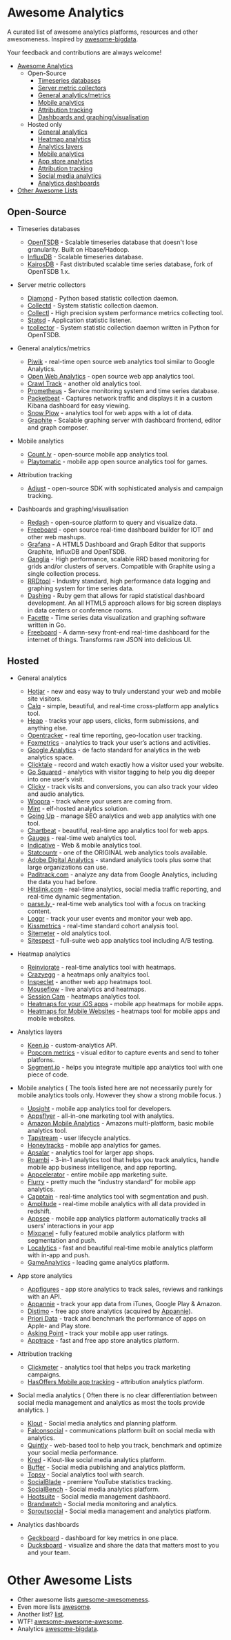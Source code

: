 # Awesome Analytics

A curated list of awesome analytics platforms, resources and other awesomeness. 
Inspired by [awesome-bigdata](https://github.com/onurakpolat/awesome-bigdata).

Your feedback and contributions are always welcome!

- [Awesome Analytics](#awesome-analytics)
    - Open-Source
      - [Timeseries databases](#OSS_Timeseries_database)
      - [Server metric collectors](#OSS_Server_metric_collectors)
      - [General analytics/metrics](#OSS_General_analytics)
      - [Mobile analytics](#OSS_Mobile_analytics)
      - [Attribution tracking](#OSS_Attribution_tracking)
      - [Dashboards and graphing/visualisation](#OSS_Analytics_dashboards)
    - Hosted only
      - [General analytics](#Hosted_General_analytics)
      - [Heatmap analytics](#Hosted_Heatmap_analytics)
      - [Analytics layers](#Hosted_Analytics_layers)
      - [Mobile analytics](#Hosted_Mobile_analytics)
      - [App store analytics](#Hosted_App_store_analytics)
      - [Attribution tracking](#Hosted_Attribution_tracking)
      - [Social media analytics](#Hosted_Social_media_analytics)
      - [Analytics dashboards](#Hosted_Analytics_dashboards)
- [Other Awesome Lists](#other-awesome-lists)

## Open-Source
* <a name="OSS_Timeseries_database"></a> Timeseries databases
  * [OpenTSDB](http://opentsdb.net/) - Scalable timeseries database that doesn't lose granularity. Built on Hbase/Hadoop.
  * [InfluxDB](https://influxdb.com/) - Scalable timeseries database.
  * [KairosDB](https://code.google.com/p/kairosdb/) - Fast distributed scalable time series database, fork of OpenTSDB 1.x.

* <a name="OSS_Server_metric_collectors"></a> Server metric collectors
  * [Diamond](https://github.com/BrightcoveOS/Diamond) - Python based statistic collection daemon.
  * [Collectd](http://collectd.org/) - System statistic collection daemon.
  * [Collectl](http://collectl.sourceforge.net/) - High precision system performance metrics collecting tool.
  * [Statsd](https://github.com/etsy/statsd/) - Application statistic listener.
  * [tcollector](http://opentsdb.net/docs/build/html/user_guide/utilities/tcollector.html) - System statistic collection daemon written in Python for OpenTSDB.

* <a name="OSS_General_analytics"></a> General analytics/metrics
  * [Piwik](http://piwik.org/) - real-time open source web analytics tool similar to Google Analytics.
  * [Open Web Analytics](http://www.openwebanalytics.com/) - open source web app analytics tool.
  * [Crawl Track](http://www.crawltrack.net/) - another old analytics tool.
  * [Prometheus](http://prometheus.io/) - Service monitoring system and time series database.
  * [Packetbeat](http://packetbeat.com/) - Captures network traffic and displays it in a custom Kibana dashboard for easy viewing.
  * [Snow Plow](http://snowplowanalytics.com/) - analytics tool for web apps with a lot of data.
  * [Graphite](http://graphite.readthedocs.org/en/latest/) - Scalable graphing server with dashboard frontend, editor and graph composer.

* <a name="OSS_Mobile_analytics"></a> Mobile analytics
  * [Count.ly](http://count.ly/) - open-source mobile app analytics tool.
  * [Playtomatic](http://playtomic.org/) - mobile app open source analytics tool for games.

* <a name="OSS_Attribution_tracking"></a> Attribution tracking
  * [Adjust](http://adjust.com/) - open-source SDK with sophisticated analysis and campaign tracking.

* <a name="OSS_Analytics_dashboards"></a> Dashboards and graphing/visualisation
  * [Redash](http://redash.io/) - open-source platform to query and visualize data.
  * [Freeboard](https://github.com/Freeboard/freeboard) - open source real-time dashboard builder for IOT and other web mashups.
  * [Grafana](http://grafana.org/) - A HTML5 Dashboard and Graph Editor that supports Graphite, InfluxDB and OpenTSDB.
  * [Ganglia](http://ganglia.sourceforge.net/) - High performance, scalable RRD based monitoring for grids and/or clusters of servers. Compatible with Graphite using a single collection process.
  * [RRDtool](http://oss.oetiker.ch/rrdtool/) - Industry standard, high performance data logging and graphing system for time series data.
  * [Dashing](http://dashing.io/) - Ruby gem that allows for rapid statistical dashboard development. An all HTML5 approach allows for big screen displays in data centers or conference rooms.
  * [Facette](http://facette.io) - Time series data visualization and graphing software written in Go.
  * [Freeboard](https://github.com/Freeboard/freeboard) - A damn-sexy front-end real-time dashboard for the internet of things. Transforms raw JSON into delicious UI.



## Hosted
* <a name="Hosted_General_analytics"></a> General analytics
  * [Hotjar](https://www.hotjar.com) - new and easy way to truly understand your web and mobile site visitors.
  * [Calq](https://calq.io/) - simple, beautiful, and real-time cross-platform app analytics tool.
  * [Heap](https://heapanalytics.com/) - tracks your app users, clicks, form submissions, and anything else.
  * [Opentracker](http://www.opentracker.net/) - real time reporting, geo-location user tracking.
  * [Foxmetrics](http://foxmetrics.com/) - analytics to track your user’s actions and activities.
  * [Google Analytics](http://www.google.com/analytics/) - de facto standard for analytics in the web analytics space.
  * [Clicktale](http://www.clicktale.com/) - record and watch exactly how a visitor used your website.
  * [Go Squared](https://www.gosquared.com/) - analytics with visitor tagging to help you dig deeper into one user’s visit.
  * [Clicky](http://clicky.com/) - track visits and conversions, you can also track your video and audio analytics.
  * [Woopra](https://www.woopra.com/) - track where your users are coming from.
  * [Mint](http://haveamint.com/) - elf-hosted analytics solution. 
  * [Going Up](http://www.goingup.com/) - manage SEO analytics and web app analytics with one tool.
  * [Chartbeat](https://chartbeat.com/) - beautiful, real-time app analytics tool for web apps.
  * [Gauges](http://get.gaug.es/) - real-time web analytics tool.
  * [Indicative](http://www.indicative.com/) - Web & mobile  analytics tool.
  * [Statcountr](http://statcounter.com/) - one of the ORIGINAL web analytics tools available.
  * [Adobe Digital Analytics](http://www.adobe.com/solutions/digital-analytics/marketing-reports-analytics.html) - standard analytics tools plus some that large organizations can use.
  * [Paditrack.com](https://paditrack.com/) - analyze any data from Google Analytics, including the data you had before.
  * [Hitslink.com](http://www.hitslink.com/) - real-time analytics, social media traffic reporting, and real-time dynamic segmentation.
  * [parse.ly ](http://parse.ly) - real-time web analytics tool with a focus on tracking content.
  * [Loggr](http://loggr.net/) -  track your user events and monitor your web app.
  * [Kissmetrics](https://www.kissmetrics.com/) - real-time standard cohort analysis tool.
  * [Sitemeter](http://sitemeter.com/) - old analytics tool.
  * [Sitespect](http://www.sitespect.com/) - full-suite web app analytics tool including A/B testing.

* <a name="Hosted_Heatmap_analytics"></a> Heatmap analytics
  * [Reinviorate](https://www.reinvigorate.net/) - real-time analytics tool with heatmaps.
  * [Crazyegg](http://www.crazyegg.com/) - a heatmaps only analtyics tool.
  * [Inspeclet](https://www.inspectlet.com/) - another web app heatmaps tool.
  * [Mouseflow](http://mouseflow.com/) - live analytics and heatmaps.
  * [Session Cam](http://www.sessioncam.com/) - heatmaps analytics tool.
  * [Heatmaps for your iOS apps](https://heatma.ps/) - mobile app heatmaps for mobile apps.
  * [Heatmaps for Mobile Websites](http://heatdata.com/) - heatmaps tool for mobile apps and mobile websites.

* <a name="Hosted_Analytics_layers"></a> Analytics layers
  * [Keen.io](http://adjust.com/) - custom-analytics API.
  * [Popcorn metrics](http://www.popcornmetrics.com/) - visual editor to capture events and send to toher platforns.
  * [Segment.io](http://Segment.io) - helps you integrate multiple app analytics tool with one piece of code.

* <a name="Hosted_Mobile_analytics"></a> Mobile analytics
  ( The tools listed here are not necessarily purely for mobile analytics tools only. However they show a strong mobile focus. )
  * [Upsight](http://www.upsight.com/) - mobile app analytics tool for developers.
  * [Appsflyer](http://www.appsflyer.com/) - all-in-one marketing tool with analytics.
  * [Amazon Mobile Analytics](http://aws.amazon.com/mobileanalytics/) - Amazons multi-platform, basic mobile analytics tool.
  * [Tapstream](https://tapstream.com/) - user lifecycle analytics.
  * [Honeytracks](https://honeytracks.com/) - mobile app analytics for games.
  * [Apsalar](https://apsalar.com/) - analytics tool for larger app shops.
  * [Roambi](http://www.roambi.com/) - 3-in-1 analytics tool that helps you track analytics, handle mobile app business intelligence, and app reporting.
  * [Appcelerator](http://www.appcelerator.com/platform/appcelerator-analytics/) - entire mobile app marketing suite.
  * [Flurry](http://www.flurry.com/) - pretty much the “industry standard” for mobile app analytics.
  * [Capptain](http://www.capptain.com/) - real-time analytics tool with segmentation and push.
  * [Amplitude](https://amplitude.com/) - real-time mobile analytics with all data provided in redshift.
  * [Appsee](http://www.appsee.com/) - mobile app analytics platform automatically tracks all users' interactions in your app
  * [Mixpanel](https://mixpanel.com/) - fully featured mobile analytics platform with segmentation and push.
  * [Localytics](http://www.localytics.com/) - fast and beautiful real-time mobile analytics platform with in-app and push.
  * [GameAnalytics](http://www.gameanalytics.com/) - leading game analytics platform.

* <a name="Hosted_App_store_analytics"></a> App store analytics
  * [Appfigures](http://appfigures.com/) - app store analytics to track sales, reviews and rankings with an API.
  * [Appannie](http://www.appannie.com/) - track your app data from iTunes, Google Play & Amazon.
  * [Distimo](http://www.distimo.com/) - free app store analytics (acquired by [Appannie](http://www.appannie.com/)).
  * [Priori Data](https://prioridata.com/) - track and benchmark the performance of apps on Apple- and Play store.
  * [Asking Point](http://www.askingpoint.com/mobile-app-rating-widget) - track your mobile app user ratings.
  * [Apptrace](http://www.apptrace.com/) - fast and free app store analytics platform.

* <a name="Hosted_Attribution_tracking"></a> Attribution tracking
  * [Clickmeter](http://clickmeter.com/) - analytics tool that helps you track marketing campaigns.
  * [HasOffers Mobile app tracking](http://www.mobileapptracking.com/) - attribution analytics platform.

* <a name="Hosted_Social_media_analytics"></a> Social media analytics
  ( Often there is no clear differentiation between social media management and analytics as most the tools provide analytics. )
  * [Klout](https://klout.com/) - Social media analytics and planning platform.
  * [Falconsocial](http://www.falconsocial.com/) - communications platform built on social media with analytics.
  * [Quintly](https://www.quintly.com/) - web-based tool to help you track, benchmark and optimize your social media performance.
  * [Kred](http://kred.com/) - Klout-like social media analytics platform.
  * [Buffer](https://bufferapp.com/) - Social media publishing and analytics platform.
  * [Topsy](http://topsy.com/) - Social analytics tool with search.
  * [SocialBlade](http://socialblade.com/) - premiere YouTube statistics tracking.
  * [SocialBench](https://klout.com/) - Social media analytics platform.
  * [Hootsuite](https://hootsuite.com/) - Social media management dashbaord.
  * [Brandwatch](http://www.brandwatch.com/) - Social media monitoring and analytics.
  * [Sproutsocial](http://sproutsocial.com/) - Social media management and analytics platform.

* <a name="Hosted_Analytics_dashboards"></a> Analytics dashboards
  * [Geckboard](https://www.geckoboard.com/) - dashboard for key metrics in one place.
  * [Ducksboard](https://ducksboard.com/) - visualize and share the data that matters most to you and your team.

# Other Awesome Lists
- Other awesome lists [awesome-awesomeness](https://github.com/bayandin/awesome-awesomeness).
- Even more lists [awesome](https://github.com/sindresorhus/awesome).
- Another list? [list](https://github.com/jnv/lists).
- WTF! [awesome-awesome-awesome](https://github.com/t3chnoboy/awesome-awesome-awesome).
- Analytics [awesome-bigdata](https://github.com/onurakpolat/awesome-bigdata).
